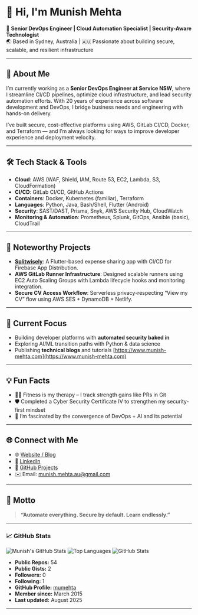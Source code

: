 # 👋 Hi, I'm Munish Mehta

🎯 **Senior DevOps Engineer | Cloud Automation Specialist | Security-Aware Technologist**  
🌏 Based in Sydney, Australia | 🇦🇺 Passionate about building secure, scalable, and resilient infrastructure

---

## 🔧 About Me

I’m currently working as a **Senior DevOps Engineer at Service NSW**, where I streamline CI/CD pipelines, optimize cloud infrastructure, and lead security automation efforts. With 20 years of experience across software development and DevOps, I bridge business needs and engineering with hands-on delivery.

I’ve built secure, cost-effective platforms using AWS, GitLab CI/CD, Docker, and Terraform — and I’m always looking for ways to improve developer experience and deployment velocity.

---

## 🛠️ Tech Stack & Tools

- **Cloud**: AWS (WAF, Shield, IAM, Route 53, EC2, Lambda, S3, CloudFormation)
- **CI/CD**: GitLab CI/CD, GitHub Actions
- **Containers**: Docker, Kubernetes (familiar), Terraform
- **Languages**: Python, Java, Bash/Shell, Flutter (Android)
- **Security**: SAST/DAST, Prisma, Snyk, AWS Security Hub, CloudWatch
- **Monitoring & Automation**: Prometheus, Splunk, GitOps, Ansible (basic), CloudTrail

---

## 🚀 Noteworthy Projects

- **[Splitwisely](https://github.com/mehtamunish/splitwisely)**: A Flutter-based expense sharing app with CI/CD for Firebase App Distribution.
- **AWS GitLab Runner Infrastructure**: Designed scalable runners using EC2 Auto Scaling Groups with Lambda lifecycle hooks and monitoring integration.
- **Secure CV Access Workflow**: Serverless privacy-respecting “View my CV” flow using AWS SES + DynamoDB + Netlify.

---

## 🧠 Current Focus

- Building developer platforms with **automated security baked in**
- Exploring AI/ML transition paths with Python & data science
- Publishing **technical blogs** and tutorials [https://www.munish-mehta.com](https://www.munish-mehta.com)

---

## 💡 Fun Facts

- 🏋️‍♀️ Fitness is my therapy – I track strength gains like PRs in Git
- 🛡️ Completed a Cyber Security Certificate IV to strengthen my security-first mindset
- 🤖 I’m fascinated by the convergence of DevOps + AI and its potential

---

## 🌐 Connect with Me

- 🌐 [Website / Blog](https://www.munish-mehta.com)
- 💼 [LinkedIn](https://www.linkedin.com/in/mehtamunish/)
- 🐙 [GitHub Projects](https://github.com/mehtamunish)
- ✉️ Email: munish.mehta.au@gmail.com

---

## 💬 Motto

> **“Automate everything. Secure by default. Learn endlessly.”**

---

### 📈 GitHub Stats
![Munish's GitHub Stats](https://github-readme-stats.vercel.app/api?username=mumehta&show_icons=true&theme=default)
![Top Languages](https://github-readme-stats.vercel.app/api/top-langs/?username=mumehta&layout=compact)
![GitHub Stats](https://mumehta-stats-mumehtas-projects.vercel.app/api?username=mumehta&show_icons=true&count_private=true&include_all_commits=true&cache_seconds=1800)
- **Public Repos:** 54
- **Public Gists:** 2
- **Followers:** 0
- **Following:** 1
- **GitHub Profile:** [mumehta](https://github.com/mumehta)
- **Member since:** March 2015
- **Last updated:** August 2025

---
